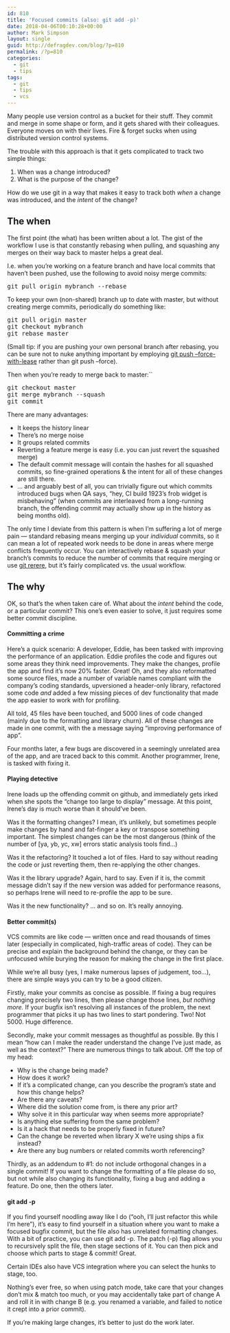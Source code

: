 ```yaml
---
id: 810
title: 'Focused commits (also: git add -p)'
date: 2018-04-06T00:10:28+00:00
author: Mark Simpson
layout: single
guid: http://defragdev.com/blog/?p=810
permalink: /?p=810
categories:
  - git
  - tips
tags:
  - git
  - tips
  - vcs
---
```

Many people use version control as a bucket for their stuff. They commit and merge in some shape or form, and it gets shared with their colleagues. Everyone moves on with their lives. Fire & forget sucks when using distributed version control systems.

The trouble with this approach is that it gets complicated to track two simple things:

  1. When was a change introduced?
  2. What is the purpose of the change?

How do we use git in a way that makes it easy to track both _when_ a change was introduced, and the _intent_ of the change?<!--more-->

## The when

The first point (the what) has been written about a lot. The gist of the workflow I use is that constantly rebasing when pulling, and squashing any merges on their way back to master helps a great deal.

I.e. when you&#8217;re working on a feature branch and have local commits that haven&#8217;t been pushed, use the following to avoid noisy merge commits:

<pre class="">git pull origin mybranch --rebase</pre>

To keep your own (non-shared) branch up to date with master, but without creating merge commits, periodically do something like:

<pre class="">git pull origin master
git checkout mybranch
git rebase master</pre>

(Small tip: if you are pushing your own personal branch after rebasing, you can be sure not to nuke anything important by employing [git push &#8211;force-with-lease](https://developer.atlassian.com/blog/2015/04/force-with-lease/) rather than git push &#8211;force).

Then when you&#8217;re ready to merge back to master:``

<pre class="">git checkout master
git merge mybranch --squash
git commit</pre>

There are many advantages:

  * It keeps the history linear
  * There&#8217;s no merge noise
  * It groups related commits
  * Reverting a feature merge is easy (i.e. you can just revert the squashed merge)
  * The default commit message will contain the hashes for all squashed commits, so fine-grained operations & the intent for all of these changes are still there.
  * &#8230; and arguably best of all, you can trivially figure out which commits introduced bugs when QA says, &#8220;hey, CI build 1923&#8217;s frob widget is misbehaving&#8221; (when commits are interleaved from a long-running branch, the offending commit may actually show up in the history as being months old).

The only time I deviate from this pattern is when I&#8217;m suffering a lot of merge pain &#8212; standard rebasing means merging up your _individual_ commits, so it can mean a lot of repeated work needs to be done in areas where merge conflicts frequently occur. You can interactively rebase & squash your branch&#8217;s commits to reduce the number of commits that require merging or use [git rerere](https://git-scm.com/docs/git-rerere), but it&#8217;s fairly complicated vs. the usual workflow.

## The why

OK, so that&#8217;s the when taken care of. What about the _intent_ behind the code, or a particular commit? This one&#8217;s even easier to solve, it just requires some better commit discipline.

#### Committing a crime

Here&#8217;s a quick scenario: A developer, Eddie, has been tasked with improving the performance of an application. Eddie profiles the code and figures out some areas they think need improvements. They make the changes, profile the app and find it&#8217;s now 20% faster. Great! Oh, and they also reformatted some source files, made a number of variable names compliant with the company&#8217;s coding standards, upversioned a header-only library, refactored some code _and_ added a few missing pieces of dev functionality that made the app easier to work with for profiling.

All told, 45 files have been touched, and 5000 lines of code changed (mainly due to the formatting and library churn). All of these changes are made in one commit, with the a message saying &#8220;improving performance of app&#8221;.

Four months later, a few bugs are discovered in a seemingly unrelated area of the app, and are traced back to this commit. Another programmer, Irene, is tasked with fixing it.

#### Playing detective

Irene loads up the offending commit on github, and immediately gets irked when she spots the &#8220;change too large to display&#8221; message. At this point, Irene&#8217;s day is much worse than it should&#8217;ve been.

Was it the formatting changes? I mean, it&#8217;s unlikely, but sometimes people make changes by hand and fat-finger a key or transpose something important. The simplest changes can be the most dangerous (think of the number of [ya, yb, yc, xw] errors static analysis tools find&#8230;)

Was it the refactoring? It touched a lot of files. Hard to say without reading the code or just reverting them, then re-applying the other changes.

Was it the library upgrade? Again, hard to say. Even if it is, the commit message didn&#8217;t say if the new version was added for performance reasons, so perhaps Irene will need to re-profile the app to be sure.

Was it the new functionality? &#8230; and so on. It&#8217;s really annoying.

#### Better commit(s)

VCS commits are like code &#8212; written once and read thousands of times later (especially in complicated, high-traffic areas of code). They can be precise and explain the background behind the change, or they can be unfocused while burying the reason for making the change in the first place.

While we&#8217;re all busy (yes, I make numerous lapses of judgement, too&#8230;), there are simple ways you can try to be a good citizen.

Firstly, make your commits as concise as possible. If fixing a bug requires changing precisely two lines, then please change those lines, _but nothing more._ If your bugfix isn&#8217;t resolving all instances of the problem, the next programmer that picks it up has two lines to start pondering. Two! Not 5000. Huge difference.

Secondly, make your commit messages as thoughtful as possible. By this I mean &#8220;how can I make the reader understand the change I&#8217;ve just made, as well as the context?&#8221; There are numerous things to talk about. Off the top of my head:

  * Why is the change being made?
  * How does it work?
  * If it&#8217;s a complicated change, can you describe the program&#8217;s state and how this change helps?
  * Are there any caveats?
  * Where did the solution come from, is there any prior art?
  * Why solve it in this particular way when <other way> seems more appropriate?
  * Is anything else suffering from the same problem?
  * Is it a hack that needs to be properly fixed in future?
  * Can the change be reverted when library X we&#8217;re using ships a fix instead?
  * Are there any bug numbers or related commits worth referencing?

Thirdly, as an addendum to #1: do not include orthogonal changes in a single commit! If you want to change the formatting of a file please do so, but not while also changing its functionality, fixing a bug and adding a feature. Do one, then the others later.

#### git add -p

If you find yourself noodling away like I do (&#8220;ooh, I&#8217;ll just refactor this while I&#8217;m here&#8221;), it&#8217;s easy to find yourself in a situation where you want to make a focused bugfix commit, but the file also has unrelated formatting changes. With a bit of practice, you can use git add -p. The patch (-p) flag allows you to recursively split the file, then stage sections of it. You can then pick and choose which parts to stage & commit! Great.

Certain IDEs also have VCS integration where you can select the hunks to stage, too.

Nothing&#8217;s ever free, so when using patch mode, take care that your changes don&#8217;t mix & match too much, or you may accidentally take part of change A and roll it in with change B (e.g. you renamed a variable, and failed to notice it crept into a prior commit).

If you&#8217;re making large changes, it&#8217;s better to just do the work later.

&nbsp;